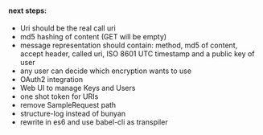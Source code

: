 #### next steps:
* Uri should be the real call uri
* md5 hashing of content (GET will be empty)
* message representation should contain: method, md5 of content, accept header, called uri, ISO 8601 UTC timestamp and a public key of user
* any user can decide which encryption wants to use
* OAuth2 integration
* Web UI to manage Keys and Users
* one shot token for URIs
* remove SampleRequest path
* structure-log instead of bunyan
* rewrite in es6 and use babel-cli as transpiler
